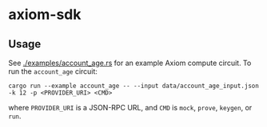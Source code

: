 # axiom-sdk

## Usage

See [./examples/account_age.rs](./examples/account_age.rs) for an example Axiom compute circuit. To run the `account_age` circuit:

```
cargo run --example account_age -- --input data/account_age_input.json -k 12 -p <PROVIDER_URI> <CMD>
```

where `PROVIDER_URI` is a JSON-RPC URL, and `CMD` is `mock`, `prove`, `keygen`, or `run`.